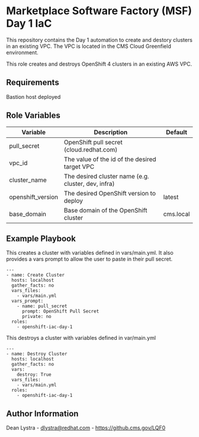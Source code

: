 Marketplace Software Factory (MSF) Day 1 IaC
=========

This repository contains the Day 1 automation to create and destory clusters in an existing VPC. The VPC is located in the CMS Cloud Greenfield environment.

This role creates and destroys OpenShift 4 clusters in an existing AWS VPC.

Requirements
------------

Bastion host deployed

Role Variables
--------------

| Variable | Description | Default |
| -------- | ----------- | ------- |
|pull_secret | OpenShift pull secret (cloud.redhat.com) | |
|vpc_id | The value of the id of the desired target VPC | |
|cluster_name | The desired cluster name (e.g. cluster, dev, infra) | |
|openshift_version | The desired OpenShift version to deploy | latest |
|base_domain | Base domain of the OpenShift cluster | cms.local |

Example Playbook
----------------

This creates a cluster with variables defined in vars/main.yml. It also provides a vars prompt to allow the user to paste in their pull secret.
```
---
- name: Create Cluster
  hosts: localhost
  gather_facts: no
  vars_files:
    - vars/main.yml
  vars_prompt:
    - name: pull_secret
      prompt: OpenShift Pull Secret
      private: no
  roles:
    - openshift-iac-day-1
```


This destroys a cluster with variables defined in var/main.yml
```
---
- name: Destroy Cluster
  hosts: localhost
  gather_facts: no
  vars:
    destroy: True
  vars_files:
    - vars/main.yml
  roles:
    - openshift-iac-day-1
```        

Author Information
------------------

Dean Lystra - dlystra@redhat.com - https://github.cms.gov/LQF0
